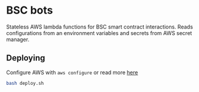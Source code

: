 # BSC bots

Stateless AWS lambda functions for BSC smart contract interactions.
Reads configurations from an environment variables and secrets from AWS secret manager.

## Deploying

Configure AWS with `aws configure` or read more [here](https://docs.aws.amazon.com/cli/latest/userguide/cli-chap-configure.html)

```bash
bash deploy.sh
```
